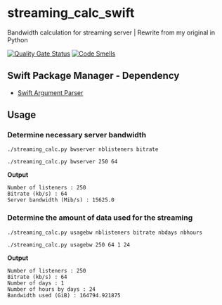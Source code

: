# streaming_calc_swift

Bandwidth calculation for streaming server | Rewrite from my original in Python

[![Quality Gate Status](https://sonarcloud.io/api/project_badges/measure?project=sycured_streaming_calc_swift&metric=alert_status)](https://sonarcloud.io/dashboard?id=sycured_streaming_calc_swift)
[![Code Smells](https://sonarcloud.io/api/project_badges/measure?project=sycured_streaming_calc_swift&metric=code_smells)](https://sonarcloud.io/dashboard?id=sycured_streaming_calc_swift)

## Swift Package Manager - Dependency

- [Swift Argument Parser](https://github.com/apple/swift-argument-parser)

## Usage

### Determine necessary server bandwidth

    ./streaming_calc.py bwserver nblisteners bitrate

    ./streaming_calc.py bwserver 250 64

**Output**

    Number of listeners : 250
    Bitrate (kb/s) : 64
    Server bandwidth (Mib/s) : 15625.0


### Determine the amount of data used for the streaming

    ./streaming_calc.py usagebw nblisteners bitrate nbdays nbhours

    ./streaming_calc.py usagebw 250 64 1 24

**Output**

    Number of listeners : 250
    Bitrate (kb/s) : 64
    Number of days : 1
    Number of hours by days : 24
    Bandwidth used (GiB) : 164794.921875
